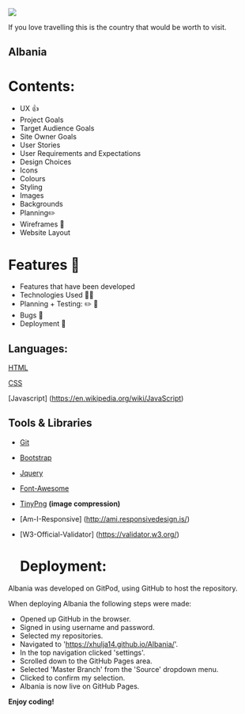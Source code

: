 <img src="https://codeinstitute.s3.amazonaws.com/fullstack/ci_logo_small.png" style="margin: 0;">

If you love travelling this is the country that would be worth to visit.
## Albania

# Contents:
* UX 👍
* Project Goals
* Target Audience Goals
* Site Owner Goals
* User Stories
* User Requirements and Expectations
* Design Choices 
* Icons
* Colours
* Styling
* Images
* Backgrounds
* Planning✏️
* Wireframes 🔧
* Website Layout
# Features 🎡
* Features that have been developed
* Technologies Used 👨‍💻
* Planning + Testing: ✏️ 🔌
* Bugs 🐞
* Deployment 🚀
## Languages:

[HTML](https://en.wikipedia.org/wiki/HTML5)

[CSS](https://www.w3.org/Style/CSS/Overview.en.html)

[Javascript] (https://en.wikipedia.org/wiki/JavaScript)

## Tools & Libraries

* [Git](https://git-scm.com/)
* [Bootstrap](https://maps.google.com/)
* [Jquery](https://jquery.com/)
* [Font-Awesome](https://fontawesome.com/)
* [TinyPng](https://tinypng.com/) __(image compression)__
* [Am-I-Responsive] (http://ami.responsivedesign.is/)
* [W3-Official-Validator] (https://validator.w3.org/)
  
  # Deployment:   

Albania was developed on GitPod, using  GitHub to host the repository.

When deploying Albania the following steps were made:

 * Opened up GitHub in the browser.
 * Signed in using username and password.
 * Selected my repositories.
 *  Navigated to 'https://xhulja14.github.io/Albania/'.
 * In the top navigation clicked 'settings'.
 * Scrolled down to the GitHub Pages area.
 * Selected 'Master Branch' from the 'Source' dropdown menu.
 * Clicked to confirm my selection.
 * Albania is now live on GitHub Pages.










<!--Strong-->

 __Enjoy coding!__
